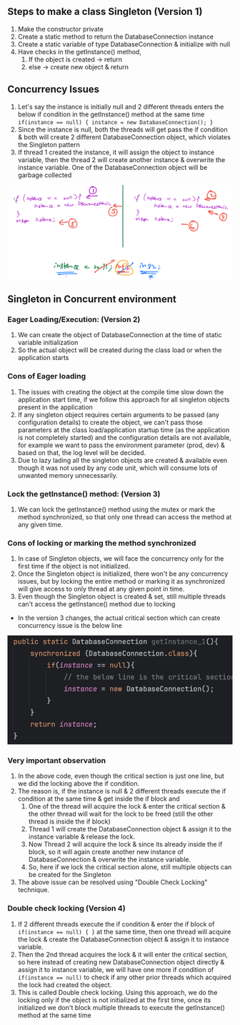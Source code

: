 ## Steps to make a class Singleton (Version 1)

1. Make the constructor private 
2. Create a static method to return the DatabaseConnection instance
3. Create a static variable of type DatabaseConnection & initialize with null 
4. Have checks in the getInstance() method, 
   1. If the object is created -> return 
   2. else -> create new object & return

## Concurrency Issues

1. Let's say the instance is initially null and 2 different threads enters the below if condition in the getInstance() 
method at the same time `if(instance == null) { instance = new DatabaseConnection(); }`
2. Since the instance is null, both the threads will get pass the if condition & both will 
create 2 different DatabaseConnection object, which violates the Singleton pattern
3. If thread 1 created the instance, it will assign the object to instance variable, then the thread 2 will create 
another instance & overwrite the instance variable. One of the DatabaseConnection object will be garbage collected

![img.png](v1/img.png)

## Singleton in Concurrent environment

### Eager Loading/Execution: (Version 2)

1. We can create the object of DatabaseConnection at the time of static variable initialization
2. So the actual object will be created during the class load or when the application starts

### Cons of Eager loading

1. The issues with creating the object at the compile time slow down the application start time, 
if we follow this approach for all singleton objects present in the application
2. If any singleton object requires certain arguments to be passed (any configuration details) to create the object,
we can't pass those parameters at the class load/application startup time (as the application is not completely started)
and the configuration details are not available, for example we want to pass the environment parameter (prod, dev) &
based on that, the log level will be decided.
3. Due to lazy lading all the singleton objects are created & available even though it was not used by any code unit,
which will consume lots of unwanted memory unnecessarily.

### Lock the getInstance() method: (Version 3)

1. We can lock the getInstance() method using the mutex or mark the method synchronized, so that only one thread can 
access the method at any given time.

### Cons of locking or marking the method synchronized

1. In case of Singleton objects, we will face the concurrency only for the first time if the object is not initialized.
2. Once the Singleton object is initialized, there won't be any concurrency issues, but by locking the entire method or 
marking it as synchronized will give access to only thread at any given point in time.
3. Even though the Singleton object is created & set, still multiple threads can't access the getInstance() method 
due to locking

- In the version 3 changes, the actual critical section which can create concurrency issue is the below line

![img_1.png](img_1.png)

### Very important observation

1. In the above code, even though the critical section is just one line, but we did the locking above the if condition.
2. The reason is, if the instance is null & 2 different threads execute the if condition at the same time & get inside 
the if block and
   1. One of the thread will acquire the lock & enter the critical section & the other thread will wait for the lock to 
   be freed (still the other thread is inside the if block)
   2. Thread 1 will create the DatabaseConnection object & assign it to the instance variable & release the lock.
   3. Now Thread 2 will acquire the lock & since its already inside the if block, so it will again create another new
   instance of DatabaseConnection & overwrite the instance variable.
   4. So, here if we lock the critical section alone, still multiple objects can be created for the Singleton
3. The above issue can be resolved using "Double Check Locking" technique.


### Double check locking (Version 4)

1. If 2 different threads execute the if condition & enter the if block of `if(instance == null) { }` at the same time,
then one thread will acquire the lock & create the DatabaseConnection object & assign it to instance variable.
2. Then the 2nd thread acquires the lock & it will enter the critical section, so here instead of creating new 
DatabaseConnection object directly & assign it to instance variable, we will have one more if condition of 
`if(instance == null)` to check if any other prior threads which acquired the lock had created the object.
3. This is called Double check locking. Using this approach, we do the locking only if the object is not initialized at
the first time, once its initialized we don't block multiple threads to execute the getInstance() method at the same time